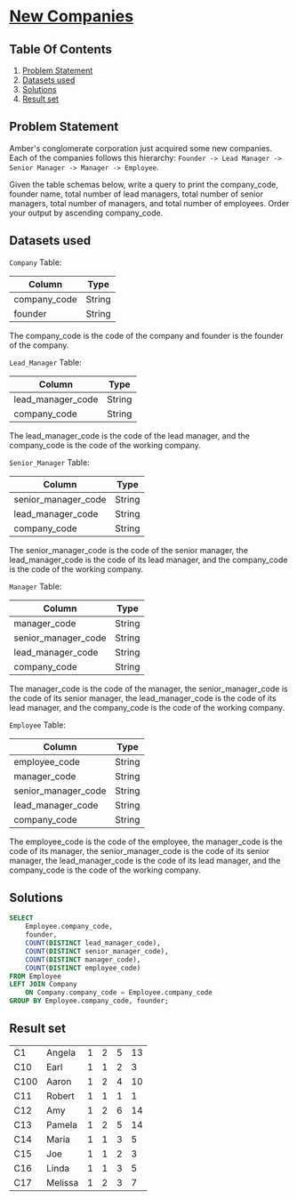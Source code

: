 # [New Companies](https://www.hackerrank.com/challenges/the-company/)

## Table Of Contents
1. [Problem Statement]()
2. [Datasets used]()
3. [Solutions]()
4. [Result set]()

## Problem Statement

Amber's conglomerate corporation just acquired some new companies. Each of the companies follows this hierarchy: ```Founder -> Lead Manager -> Senior Manager -> Manager -> Employee```.

Given the table schemas below, write a query to print the company_code, founder name, total number of lead managers, total number of senior managers, total number of managers, and total number of employees. Order your output by ascending company_code.

## Datasets used

```Company``` Table:

| Column       | Type   |
| ------------ | ------ |
| company_code | String |
| founder      | String |

The company_code is the code of the company and founder is the founder of the company.

```Lead_Manager``` Table:

| Column            | Type   |
| ----------------- | ------ |
| lead_manager_code | String |
| company_code      | String |

The lead_manager_code is the code of the lead manager, and the company_code is the code of the working company.

```Senior_Manager``` Table:

| Column              | Type   |
| ------------------- | ------ |
| senior_manager_code | String |
| lead_manager_code   | String |
| company_code        | String |

The senior_manager_code is the code of the senior manager, the lead_manager_code is the code of its lead manager, and the company_code is the code of the working company. 

```Manager``` Table:

| Column              | Type   |
| ------------------- | ------ |
| manager_code        | String |
| senior_manager_code | String |
| lead_manager_code   | String |
| company_code        | String |

The manager_code is the code of the manager, the senior_manager_code is the code of its senior manager, the lead_manager_code is the code of its lead manager, and the company_code is the code of the working company. 

```Employee``` Table:

| Column              | Type   |
| ------------------- | ------ |
| employee_code       | String |
| manager_code        | String |
| senior_manager_code | String |
| lead_manager_code   | String |
| company_code        | String |

The employee_code is the code of the employee, the manager_code is the code of its manager, the senior_manager_code is the code of its senior manager, the lead_manager_code is the code of its lead manager, and the company_code is the code of the working company.

## Solutions

```sql
SELECT 
    Employee.company_code, 
    founder, 
    COUNT(DISTINCT lead_manager_code), 
    COUNT(DISTINCT senior_manager_code), 
    COUNT(DISTINCT manager_code), 
    COUNT(DISTINCT employee_code)
FROM Employee
LEFT JOIN Company 
    ON Company.company_code = Employee.company_code
GROUP BY Employee.company_code, founder;
```

## Result set

|      |         |   |   |   |    |
| ---- | ------- | - | - | - | -- |
| C1   | Angela  | 1 | 2 | 5 | 13 |
| C10  | Earl    | 1 | 1 | 2 | 3  |
| C100 | Aaron   | 1 | 2 | 4 | 10 |
| C11  | Robert  | 1 | 1 | 1 | 1  |
| C12  | Amy     | 1 | 2 | 6 | 14 |
| C13  | Pamela  | 1 | 2 | 5 | 14 |
| C14  | Maria   | 1 | 1 | 3 | 5  |
| C15  | Joe     | 1 | 1 | 2 | 3  |
| C16  | Linda   | 1 | 1 | 3 | 5  |
| C17  | Melissa | 1 | 2 | 3 | 7  |